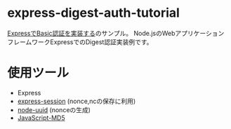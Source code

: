 # express-digest-auth-tutorial

[ExpressでBasic認証を実装する](https://irisash.com/express/digest_auth/)のサンプル。
Node.jsのWebアプリケーションフレームワークExpressでのDigest認証実装例です。  

# 使用ツール

- Express
- [express-session](https://github.com/expressjs/session) (nonce,ncの保存に利用)
- [node-uuid](https://github.com/kelektiv/node-uuid) (nonceの生成)
- [JavaScript-MD5](https://github.com/blueimp/JavaScript-MD5)
